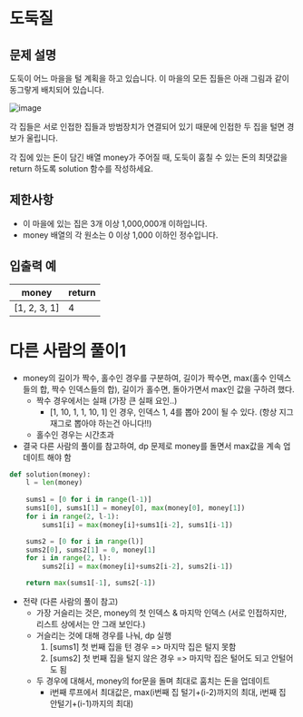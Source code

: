# 도둑질
## 문제 설명
도둑이 어느 마을을 털 계획을 하고 있습니다. 이 마을의 모든 집들은 아래 그림과 같이 동그랗게 배치되어 있습니다.

![image](https://github.com/Namkwangwoon/TIL-Algorithm-/assets/19163372/5c22eebf-cbdf-44f7-87a2-6374036a945d)

각 집들은 서로 인접한 집들과 방범장치가 연결되어 있기 때문에 인접한 두 집을 털면 경보가 울립니다.

각 집에 있는 돈이 담긴 배열 money가 주어질 때, 도둑이 훔칠 수 있는 돈의 최댓값을 return 하도록 solution 함수를 작성하세요.

## 제한사항
- 이 마을에 있는 집은 3개 이상 1,000,000개 이하입니다.
- money 배열의 각 원소는 0 이상 1,000 이하인 정수입니다.

## 입출력 예
|money|return|
|-|-|
|[1, 2, 3, 1]|4|

# 다른 사람의 풀이1
- money의 길이가 짝수, 홀수인 경우를 구분하여, 길이가 짝수면, max(홀수 인덱스들의 합, 짝수 인덱스들의 합), 길이가 홀수면, 돌아가면서 max인 값을 구하려 했다.
  - 짝수 경우에서는 실패 (가장 큰 실패 요인..)
    - [1, 10, 1, 1, 10, 1] 인 경우, 인덱스 1, 4를 뽑아 20이 될 수 있다. (항상 지그재그로 뽑아야 하는건 아니다!!)
  - 홀수인 경우는 시간초과
- 결국 다른 사람의 풀이를 참고하여, dp 문제로 money를 돌면서 max값을 계속 업데이트 해야 함
```python
def solution(money):
    l = len(money)
    
    sums1 = [0 for i in range(l-1)]
    sums1[0], sums1[1] = money[0], max(money[0], money[1])
    for i in range(2, l-1):
        sums1[i] = max(money[i]+sums1[i-2], sums1[i-1])

    sums2 = [0 for i in range(l)]
    sums2[0], sums2[1] = 0, money[1]
    for i in range(2, l):
        sums2[i] = max(money[i]+sums2[i-2], sums2[i-1])

    return max(sums1[-1], sums2[-1])
```
- 전략 (다른 사람의 풀이 참고)
  - 가장 거슬리는 것은, money의 첫 인덱스 & 마지막 인덱스 (서로 인접하지만, 리스트 상에서는 안 그래 보인다.)
  - 거슬리는 것에 대해 경우를 나눠, dp 실행
    1. [sums1] 첫 번째 집을 턴 경우 => 마지막 집은 털지 못함
    2. [sums2] 첫 번째 집을 털지 않은 경우 => 마지막 집은 털어도 되고 안털어도 됨
  - 두 경우에 대해서, money의 for문을 돌며 최대로 훔치는 돈을 업데이트
    - i번째 루프에서 최대값은, max(i번째 집 털기+(i-2)까지의 최대, i번째 집 안털기+(i-1)까지의 최대)
